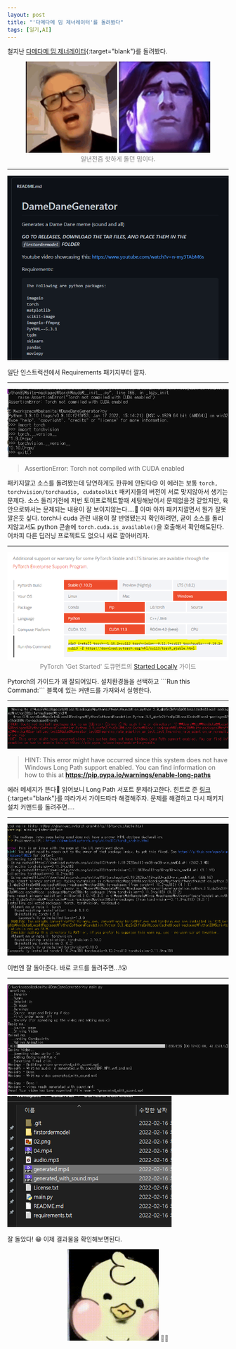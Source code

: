 ```yaml
---
layout: post
title: "'다메다메 밈 제너레이터'를 돌려봤다"
tags: [일기,AI]
---
```


철지난 [다메다메 밈 제너레이터](https://github.com/Warhawk947/DameDaneGenerator){:target="blank"}를 돌려봤다. 
<!--more-->

<p align="center" style="color:gray">
  <img src="/public/img/damedane.gif" style="width:13rem;margin:1;display:inline">
  <img src="/public/img/damedane_taric.gif" style="width:13rem;margin:1;display:inline"><br/>
  일년전즘 핫하게 돌던 밈이다.
</p>
<hr/>

![](/public/img/torchnotcompiledwithcuda_tracking.PNG)

일단 인스트럭션에서 Requirements 패키지부터 깔자.
<hr/>

![](/public/img/torchnotcompiledwithcuda_tracking_0.PNG)

> AssertionError: Torch not compiled with CUDA enabled

패키지깔고 소스를 돌려봤는데 당연하게도 한큐에 안된다😌 이 에러는 보통 ```torch, torchvision/torchaudio, cudatoolkit``` 패키지들의 버전이 서로 맞지않아서 생기는 문제다. 소스 돌리기전에 저번 토이프로젝트할때 세팅해놨어서 문제없을것 같았지만, 육안으로봐서는 문제되는 내용이 잘 보이지않는다....🧐 아마 아까 패키지깔면서 뭔가 잘못 깔은듯 싶다. torch나 cuda 관련 내용이 잘 반영됐는지 확인하려면, 굳이 소스를 돌리지않고서도 python 콘솔에 ```torch.cuda.is_available()```을 호출해서 확인해도된다. 어차피 다른 딥러닝 프로젝트도 없으니 새로 깔아버리자.
<hr/>

<p align="center" style="color:gray">
  <img src="/public/img/torchnotcompiledwithcuda_tracking_1.PNG" style="padding:1;margin:1;">
  PyTorch 'Get Started' 도큐먼트의 <a href="https://pytorch.org/get-started/locally/">Started Locally</a> 가이드
</p>
Pytorch의 가이드가 꽤 잘되어있다. 설치환경들을 선택하고 ```Run this Command:``` 블록에 있는 커맨드를 가져와서 실행한다.

<hr/>

![](/public/img/torchnotcompiledwithcuda_tracking_2.PNG)
> HINT: This error might have occurred since this system does not have Windows Long Path support enabled. You can find information on how to this at **https://pip.pypa.io/warnings/enable-long-paths**

에러 메세지가 뜬다🤔 읽어보니 Long Path 서포트 문제라고한다. 힌트로 준 [링크](https://pip.pypa.io/warnings/enable-long-paths){:target="blank"}를 따라가서 가이드따라 해결해주자. 문제를 해결하고 다시 패키지 설치 커맨드를 돌려주면....
<hr/>

![](/public/img/torchnotcompiledwithcuda_tracking_3.PNG)

이번엔 잘 돌아준다. 바로 코드를 돌려주면...!😮
<hr/>

![](/public/img/torchnotcompiledwithcuda_tracking_4.PNG)
![](/public/img/torchnotcompiledwithcuda_tracking_5.PNG)

잘 돌았다! 😁 이제 결과물을 확인해보면된다.

<p align="center" style="color:gray">
  <img src="/public/img/damedane_wooduck.gif" style="width:13rem;margin:1">
  🎤🐥
</p>